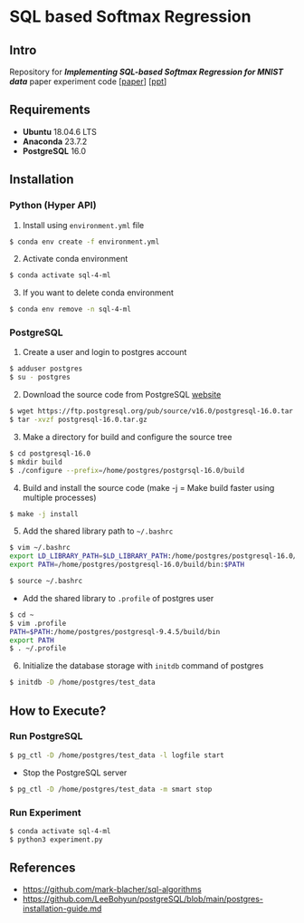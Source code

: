 # SQL based Softmax Regression

## Intro

Repository for __*Implementing SQL-based Softmax Regression for MNIST data*__ paper experiment code [[paper](https://drive.google.com/file/d/18ymVk7ZeyMQxpIw3iB-CqTMkhwqKSuWq/view?usp=drive_link)] [[ppt](https://drive.google.com/file/d/1eJq22XtoCcpZiZDEYuczaypPEnyZObZh/view?usp=drive_link)]

## Requirements

- **Ubuntu** 18.04.6 LTS
- **Anaconda** 23.7.2 
- **PostgreSQL** 16.0

## Installation

### Python (Hyper API)

1. Install using `environment.yml` file
```bash
$ conda env create -f environment.yml
```
2. Activate conda environment
```bash
$ conda activate sql-4-ml
```

3. If you want to delete conda environment
```bash
$ conda env remove -n sql-4-ml
```

### PostgreSQL

1. Create a user and login to postgres account
```bash
$ adduser postgres
$ su - postgres
```

2. Download the source code from PostgreSQL [website](https://www.postgresql.org/ftp/source/)
```bash
$ wget https://ftp.postgresql.org/pub/source/v16.0/postgresql-16.0.tar.gz
$ tar -xvzf postgresql-16.0.tar.gz
```
3. Make a directory for build and configure the source tree
```bash
$ cd postgresql-16.0
$ mkdir build
$ ./configure --prefix=/home/postgres/postgrsql-16.0/build
```

4. Build and install the source code (make -j = Make build faster using multiple processes)
```bash
$ make -j install
```

5. Add the shared library path to `~/.bashrc`
```bash
$ vim ~/.bashrc
export LD_LIBRARY_PATH=$LD_LIBRARY_PATH:/home/postgres/postgresql-16.0/build/lib
export PATH=/home/postgres/postgresql-16.0/build/bin:$PATH

$ source ~/.bashrc
```
- Add the shared library to `.profile` of postgres user
```bash
$ cd ~
$ vim .profile
PATH=$PATH:/home/postgres/postgresql-9.4.5/build/bin
export PATH
$ . ~/.profile
```
6. Initialize the database storage with `initdb` command of postgres
```bash
$ initdb -D /home/postgres/test_data
```

## How to Execute?

### Run PostgreSQL

```bash
$ pg_ctl -D /home/postgres/test_data -l logfile start
```
- Stop the PostgreSQL server
```bash
$ pg_ctl -D /home/postgres/test_data -m smart stop
```
### Run Experiment 
```bash
$ conda activate sql-4-ml
$ python3 experiment.py
```


## References
- https://github.com/mark-blacher/sql-algorithms
- https://github.com/LeeBohyun/postgreSQL/blob/main/postgres-installation-guide.md

